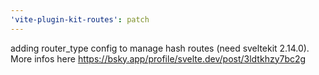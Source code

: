 ```yaml
---
'vite-plugin-kit-routes': patch
---
```


adding router_type config to manage hash routes (need sveltekit 2.14.0). More infos here https://bsky.app/profile/svelte.dev/post/3ldtkhzy7bc2g
